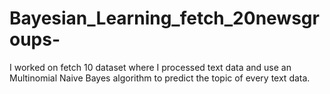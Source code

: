 # Bayesian_Learning_fetch_20newsgroups-
I worked on fetch 10 dataset where I processed text data and use an Multinomial Naive Bayes algorithm to predict the topic of every text data.
